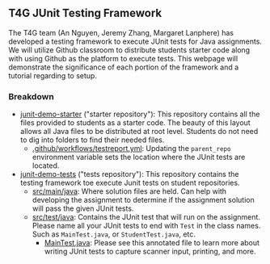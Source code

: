 ## T4G JUnit Testing Framework

The T4G team (An Nguyen, Jeremy Zhang, Margaret Lanphere) has developed a testing framework to execute JUnit tests for Java assignments. We will utilize Github classroom to distribute students starter code along with using Github as the platform to execute tests. This webpage will demonstrate the significance of each portion of the framework and a tutorial regarding to setup.

### Breakdown
- [junit-demo-starter](https://github.com/PisanA/junit-demo-starter) ("starter repository"): This repository contains all the files provided to students as a starter code. The beauty of this layout allows all Java files to be distributed at root level. Students do not need to dig into folders to find their needed files.
  - [.github/workflows/testreport.yml](https://github.com/PisanA/junit-demo-starter/blob/master/.github/workflows/testreport.yml): Updating the `parent_repo` environment variable sets the location where the JUnit tests are located.
- [junit-demo-tests](https://github.com/PisanA/junit-demo-tests) ("tests repository"): This repository contains the testing framework toe execute Junit tests on student repositories. 
  - [src/main/java](https://github.com/PisanA/junit-demo-tests/tree/master/src/main/java): Where solution files are held. Can help with developing the assignment to determine if the assignment solution will pass the given JUnit tests.
  - [src/test/java](https://github.com/PisanA/junit-demo-tests/tree/master/src/test/java): Contains the JUnit test that will run on the assignment. Please name all your JUnit tests to end with `Test` in the class names. Such as `MainTest.java`, or `StudentTest.java`, etc.
    - [MainTest.java](https://github.com/PisanA/junit-demo-tests/blob/master/src/test/java/MainTest.java): Please see this annotated file to learn more about writing JUnit tests to capture scanner input, printing, and more.
